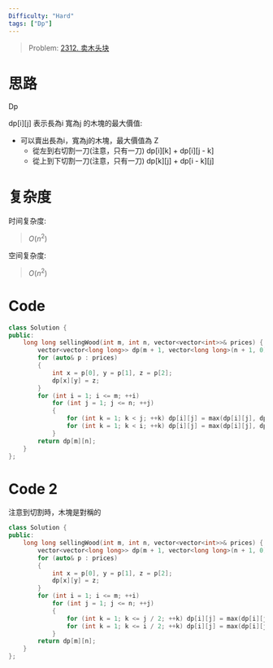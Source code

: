 ```yaml
---
Difficulty: "Hard"
tags: ["Dp"]
---
```



> Problem: [2312. 卖木头块](https://leetcode.cn/problems/selling-pieces-of-wood/description/)

# 思路

Dp

dp[i][j] 表示長為i 寬為j 的木塊的最大價值:

- 可以賣出長為i，寬為j的木塊，最大價值為 Z
  - 從左到右切割一刀(注意，只有一刀) dp[i][k] + dp[i][j - k]
  - 從上到下切割一刀(注意，只有一刀) dp[k][j] + dp[i - k][j]


# 复杂度

时间复杂度:
> $O(n^2)$

空间复杂度:
> $O(n^2)$



# Code
```C++
class Solution {
public:
    long long sellingWood(int m, int n, vector<vector<int>>& prices) {
        vector<vector<long long>> dp(m + 1, vector<long long>(n + 1, 0));
        for (auto& p : prices)
        {
            int x = p[0], y = p[1], z = p[2];
            dp[x][y] = z;
        }
        for (int i = 1; i <= m; ++i)
            for (int j = 1; j <= n; ++j)
            {
                for (int k = 1; k < j; ++k) dp[i][j] = max(dp[i][j], dp[i][k] + dp[i][j - k]);
                for (int k = 1; k < i; ++k) dp[i][j] = max(dp[i][j], dp[k][j] + dp[i - k][j]);
            }
        return dp[m][n];
    }
};
```
  
# Code 2
注意到切割時，木塊是對稱的

```C++
class Solution {
public:
    long long sellingWood(int m, int n, vector<vector<int>>& prices) {
        vector<vector<long long>> dp(m + 1, vector<long long>(n + 1, 0));
        for (auto& p : prices)
        {
            int x = p[0], y = p[1], z = p[2];
            dp[x][y] = z;
        }
        for (int i = 1; i <= m; ++i)
            for (int j = 1; j <= n; ++j)
            {
                for (int k = 1; k <= j / 2; ++k) dp[i][j] = max(dp[i][j], dp[i][k] + dp[i][j - k]);
                for (int k = 1; k <= i / 2; ++k) dp[i][j] = max(dp[i][j], dp[k][j] + dp[i - k][j]);
            }
        return dp[m][n];
    }
};
```